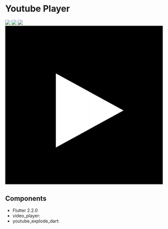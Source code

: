 # Youtube Player
![](gif_demo/2.gif)
![](gif_demo/3.gif)
![](gif_demo/4.gif)
![](gif_demo/5.gif)

## Components

* Flutter 2.2.0
* video_player:
* youtube_explode_dart: